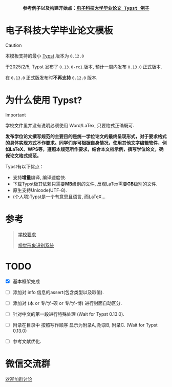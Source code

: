 <div align="center">
<strong>
<samp>

参考例子以及构建开始点：[电子科技大学毕业论文 Typst 例子](https://github.com/qujihan/uestc-typst-thesis-example)

</samp>
</strong>
</div>


# 电子科技大学毕业论文模板
> [!CAUTION]
> 本模板支持的最小 [Typst](https://typst.app/home/) 版本为 `0.12.0`
> 
> 于2025/2/5, Typst 发布了 `0.13.0-rc1` 版本, 预计一周内发布 `0.13.0` 正式版本.
> 
> 在 `0.13.0` 正式版发布时**不再支持** `0.12.0` 版本.




# 为什么使用 Typst?
> [!IMPORTANT]  
> 学校文件里并没有说明必须使用 Word/LaTex, 只要格式正确既可.
> 
> **发布学位论文撰写规范的主要目的是统一学位论文的最终呈现形式，对于要求格式的具体实现方式不作要求。同学们亦可根据自身情况，使用其他文字编辑软件，例如LaTeX、WPS等，遵照本规范所作要求，结合本文档示例，撰写学位论文，确保论文格式规范。**

Typst有以下优点：
- 支持**增量**编译, 编译速度快.
- 下载Typst极其依赖只需要**MB**级别的文件, 反观LaTex需要**GB**级别的文件.
- 原生支持Unicode(UTF-8).
- (个人项)Typst是一个有意思且语言, 而LaTeX...

# 参考
> [学校要求](https://gr.uestc.edu.cn/xiazai/114/3917)
> 
> [视觉形象识别系统](https://vi.uestc.edu.cn/)

# TODO
- [x] 基本框架完成
- [ ] 添加对 info 信息的assert(包含类型以及取值).
- [ ] 添加对 (本 or 专/学-硕 or 专/学-博) 进行封面自动区分.
- [ ] 针对中文的第一段进行特殊处理 (Wait for Typst 0.13.0).
- [ ] 附录在目录中 按照写作顺序 显示为附录A, 附录B, 附录C. (Wait for Typst 0.13.0)
- [ ] 参考文献优化.


# 微信交流群
[欢迎加群讨论](https://github.com/qujihan/uestc-thesis-typst-template/issues/1)